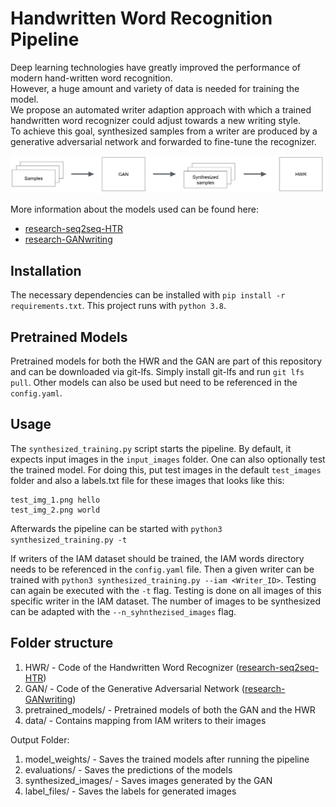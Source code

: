 # Handwritten Word Recognition Pipeline

Deep learning technologies have greatly improved the performance of modern hand-written  word  recognition.   
However, a huge amount and variety of data is needed for training the model.  
We propose an automated writer adaption approach with  which  a  trained  handwritten  word  recognizer  could  adjust  towards  a  new  writing style.  
To achieve this goal, synthesized samples from a writer are produced by a generative adversarial network and forwarded to fine-tune the recognizer. 

![](pipeline.jpg)

More information about the models used can be found here:

* [research-seq2seq-HTR](http://www.cvc.uab.es/~marcal/pdfs/GCPR18.pdf)
* [research-GANwriting](https://arxiv.org/abs/2003.02567)

## Installation

The necessary dependencies can be installed with `pip install -r requirements.txt`. This project runs with `python 3.8`.

## Pretrained Models
Pretrained models for both the HWR and the GAN are part of this repository and can be downloaded via git-lfs. 
Simply install git-lfs and run `git lfs pull`.
Other models can also be used but need to be referenced in the `config.yaml`.
## Usage
The `synthesized_training.py` script starts the pipeline. By default, it expects input images in the `input_images` folder.
One can also optionally test the trained model. 
For doing this, put test images in the default `test_images` folder and also a labels.txt file for these images that looks like this:
```
test_img_1.png hello
test_img_2.png world
```
Afterwards the pipeline can be started with `python3 synthesized_training.py -t`

If writers of the IAM dataset should be trained, the IAM words directory needs to be referenced in the `config.yaml` file.
Then a given writer can be trained with `python3 synthesized_training.py --iam <Writer_ID>`. 
Testing can again be executed with the `-t` flag. 
Testing is done on all images of this specific writer in the IAM dataset.
The number of images to be synthesized can be adapted with the `--n_syhnthezised_images` flag.


## Folder structure 
1. HWR/ - Code of the Handwritten Word Recognizer ([research-seq2seq-HTR](https://github.com/omni-us/research-seq2seq-HTR))
2. GAN/ - Code of the Generative Adversarial Network ([research-GANwriting](https://github.com/omni-us/research-GANwriting))
3. pretrained_models/ - Pretrained models of both the GAN and the HWR
4. data/ - Contains mapping from IAM writers to their images

Output Folder:
1. model_weights/ - Saves the trained models after running the pipeline
2. evaluations/ - Saves the predictions of the models
3. synthesized_images/ - Saves images generated by the GAN
4. label_files/ - Saves the labels for generated images
